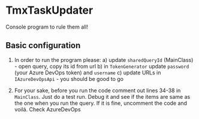 # TmxTaskUpdater
Console program to rule them all!

## Basic configuration
1. In order to run the program please:
    a) update `sharedQueryId` (MainClass) - open query, copy its id from url
    b) in `TokenGenerator` update `password` (your Azure DevOps token) and `username`
    c) update URLs in `IAzureDevOpsApi` - you should be good to go

2. For your sake, before you run the code comment out lines 34-38 in `MainClass`. Just do a test run. Debug it and see if the items are same as the one when you run the query. If it is fine, uncomment the code and voilá. Check AzureDevOps
